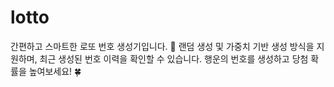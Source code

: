 # lotto
간편하고 스마트한 로또 번호 생성기입니다. 🎲 랜덤 생성 및 가중치 기반 생성 방식을 지원하며, 최근 생성된 번호 이력을 확인할 수 있습니다. 행운의 번호를 생성하고 당첨 확률을 높여보세요! 🍀
